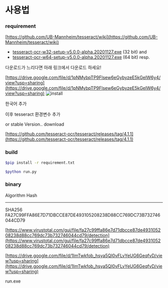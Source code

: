 # 사용법

### requirement

[https://github.com/UB-Mannheim/tesseract/wiki](https://github.com/UB-Mannheim/tesseract/wiki)

- [tesseract-ocr-w32-setup-v5.0.0-alpha.20201127.exe](https://digi.bib.uni-mannheim.de/tesseract/tesseract-ocr-w32-setup-v5.0.0-alpha.20201127.exe) (32 bit) and
- [tesseract-ocr-w64-setup-v5.0.0-alpha.20201127.exe](https://digi.bib.uni-mannheim.de/tesseract/tesseract-ocr-w64-setup-v5.0.0-alpha.20201127.exe) (64 bit) resp.

다운로드가 느리다면 아래 링크에서 다운로드 하세요!

[https://drive.google.com/file/d/1pNMybpTP9Flsew6eGybyzeE5kGeIW6y4/view?usp=sharing](https://drive.google.com/file/d/1pNMybpTP9Flsew6eGybyzeE5kGeIW6y4/view?usp=sharing)
![install](https://user-images.githubusercontent.com/39151805/106919417-794a7e80-674d-11eb-9593-daca519e588f.png)

한국어 추가

이후 tesseract 환경변수 추가

or stable Version.. download

[https://github.com/tesseract-ocr/tesseract/releases/tag/4.1.1](https://github.com/tesseract-ocr/tesseract/releases/tag/4.1.1)

### build

```bash
$pip install -r requirement.txt

$python run.py
```

### binary

Algorithm       Hash                                                                   

---

SHA256          FA27C99FFA86E7D71DBCCE87DE493105208238D88CC769DC73B732746044CD79

[https://www.virustotal.com/gui/file/fa27c99ffa86e7d71dbcce87de493105208238d88cc769dc73b732746044cd79/detection](https://www.virustotal.com/gui/file/fa27c99ffa86e7d71dbcce87de493105208238d88cc769dc73b732746044cd79/detection)

[https://drive.google.com/file/d/1ImTwkfob_hsya5QI0vFLvYeUG6GeqfvD/view?usp=sharing](https://drive.google.com/file/d/1ImTwkfob_hsya5QI0vFLvYeUG6GeqfvD/view?usp=sharing)

run.exe
